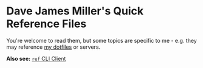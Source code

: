 # Dave James Miller's Quick Reference Files

You're welcome to read them, but some topics are specific to me - e.g. they may reference [my dotfiles](https://github.com/d13r/dotfiles) or servers.

**Also see:** [`ref` CLI Client](https://github.com/d13r/dotfiles/blob/main/.bin/personal/ref)
